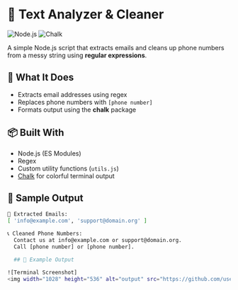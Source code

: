 # 🧼 Text Analyzer & Cleaner


![Node.js](https://img.shields.io/badge/Node.js-18.x-green?logo=node.js)
![Chalk](https://img.shields.io/badge/Chalk-^5.4.1-blue?logo=npm)

A simple Node.js script that extracts emails and cleans up phone numbers from a messy string using **regular expressions**.

## 🔧 What It Does

- Extracts email addresses using regex
- Replaces phone numbers with `[phone number]`
- Formats output using the **chalk** package

## 📦 Built With

- Node.js (ES Modules)
- Regex
- Custom utility functions (`utils.js`)
- [Chalk](https://www.npmjs.com/package/chalk) for colorful terminal output

## 🧪 Sample Output

```bash
📧 Extracted Emails:
[ 'info@example.com', 'support@domain.org' ]

📞 Cleaned Phone Numbers:
  Contact us at info@example.com or support@domain.org.
  Call [phone number] or [phone number].

  ## 📸 Example Output

![Terminal Screenshot]
<img width="1028" height="536" alt="output" src="https://github.com/user-attachments/assets/8e15c69c-1da2-4bef-9864-3cd1beae9a1b" />


